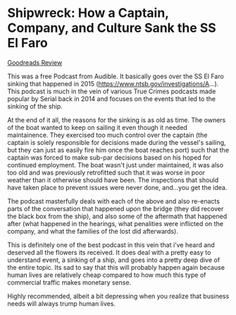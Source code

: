 # Shipwreck: How a Captain, Company, and Culture Sank the SS El Faro
[Goodreads Review](https://www.goodreads.com/review/show/7871498515)

This was a free Podcast from Audible. It basically goes over the SS El Faro sinking that happened in 2015 (https://www.ntsb.gov/investigations/A...). This podcast is much in the vein of various True Crimes podcasts made popular by Serial back in 2014 and focuses on the events that led to the sinking of the ship.

At the end of it all, the reasons for the sinking is as old as time. The owners of the boat wanted to keep on sailing it even though it needed maintainence. They exercised too much control over the captain (the captain is solely responsible for decisions made during the vessel's sailing, but they can just as easily fire him once the boat reaches port) such that the captain was forced to make sub-par decisions based on his hoped for continued employment. The boat wasn't just under maintained, it was also too old and was previously retrofitted such that it was worse in poor weather than it otherwise should have been. The inspections that should have taken place to prevent issues were never done, and...you get the idea.

The podcast masterfully deals with each of the above and also re-enacts parts of the conversation that happened upon the bridge (they did recover the black box from the ship), and also some of the aftermath that happened after (what happened in the hearings, what penalities were inflicted on the company, and what the families of the lost did afterwards).

This is definitely one of the best podcast in this vein that i've heard and deserved all the flowers its received. It does deal with a pretty easy to understand event, a sinking of a ship, and goes into a pretty deep dive of the entire topic. Its sad to say that this will probably happen again because human lives are relatively cheap compared to how much this type of commercial traffic makes monetary sense.

Highly recommended, albeit a bit depressing when you realize that business needs will always trump human lives.